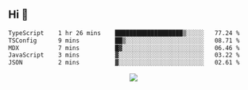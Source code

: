 ## Hi 👋

<!--START_SECTION:waka-->

```txt
TypeScript    1 hr 26 mins    ███████████████████▒░░░░░   77.24 %
TSConfig      9 mins          ██▒░░░░░░░░░░░░░░░░░░░░░░   08.71 %
MDX           7 mins          █▓░░░░░░░░░░░░░░░░░░░░░░░   06.46 %
JavaScript    3 mins          ▓░░░░░░░░░░░░░░░░░░░░░░░░   03.22 %
JSON          2 mins          ▓░░░░░░░░░░░░░░░░░░░░░░░░   02.61 %
```

<!--END_SECTION:waka-->

<p align="center">
  <a href="https://wakatime.com/@d93f0e24-e3ad-4f8d-9b8b-385bab9124f6">
    <img src="https://wakatime.com/badge/user/d93f0e24-e3ad-4f8d-9b8b-385bab9124f6.svg" />
  </a>
</p>

